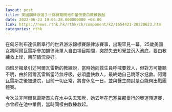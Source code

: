 ```yaml
---
layout: post
title: 美國韻律泳選手世錦賽期間池中暈倒要由教練救起
date: 2022-06-23 19:05:28.000000000 +08:00
link: https://news.rthk.hk/rthk/ch/component/k2/1654421-20220623.htm
categories: rthk
---
```


在匈牙利布達佩斯舉行的世界游泳錦標賽韻律泳賽事，出現罕見一幕，25歲美國女將阿爾瓦雷斯參加韻律泳單人自由項目期間，突然失去知覺並沉入池底，要由教練救上岸，目前情況良好。

西班牙報章引述阿爾瓦雷斯的教練說，當時她向救生員呼喊要救人，但對方可能聽不明，由於阿爾瓦雷斯當時無呼吸，必須盡快救人，最終她自己跳落水拯救。阿爾瓦雷斯之後被送院，目前一切正常，將會休息一日，並與醫生商討是否能夠出戰團體賽。

今次並非阿爾瓦雷斯首次在水中失去知覺，她去年在巴塞羅那舉行的奧運預選賽，亦曾經在池中暈倒，當時同樣由教練救起。
